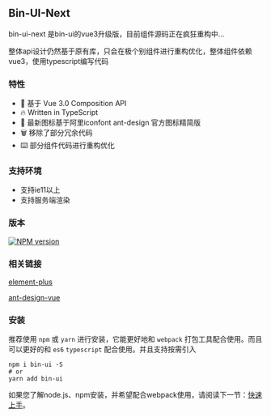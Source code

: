 ## Bin-UI-Next

<div class="global-anchor">
    <b-anchor :scroll-offset="100">
        <b-anchor-link href="#te-xing" title="特性"></b-anchor-link>
        <b-anchor-link href="#zhi-chi-huan-jing" title="支持环境"></b-anchor-link>
        <b-anchor-link href="#ban-ben" title="版本"></b-anchor-link>
        <b-anchor-link href="#xiang-guan-lian-jie" title="相关链接"></b-anchor-link>
        <b-anchor-link href="#an-zhuang" title="安装"></b-anchor-link>
    </b-anchor>
</div>

bin-ui-next 是bin-ui的vue3升级版，目前组件源码正在疯狂重构中...

整体api设计仍然基于原有库，只会在极个别组件进行重构优化，整体组件依赖vue3，使用typescript编写代码

### 特性

<ul class="doc-li">
    <li>💪 基于 Vue 3.0 Composition API</li>
    <li>🔥 Written in TypeScript</li>
    <li>🌈 最新图标基于阿里iconfont ant-design 官方图标精简版</li>
    <li>🗑 移除了部分冗余代码</li>
    <li>⌨️ 部分组件代码进行重构优化</li>
</ul>

### 支持环境
<ul class="doc-li">
    <li>支持ie11以上</li>
    <li>支持服务端渲染</li>
</ul>

### 版本

[![NPM version](https://img.shields.io/npm/v/bin-ui-next.svg)](https://www.npmjs.com/package/bin-ui-next)

### 相关链接

[element-plus](https://element-plus.gitee.io/#/zh-CN/component/installation)

[ant-design-vue](https://2x.antdv.com/docs/vue/introduce-cn/)

### 安装

推荐使用 `npm` 或 `yarn` 进行安装，它能更好地和 `webpack` 打包工具配合使用。而且可以更好的和 `es6` `typescript` 配合使用。并且支持按需引入

```shell
npm i bin-ui -S
# or 
yarn add bin-ui
```

如果您了解node.js、npm安装，并希望配合webpack使用，请阅读下一节：[快速上手](/#/start)。
